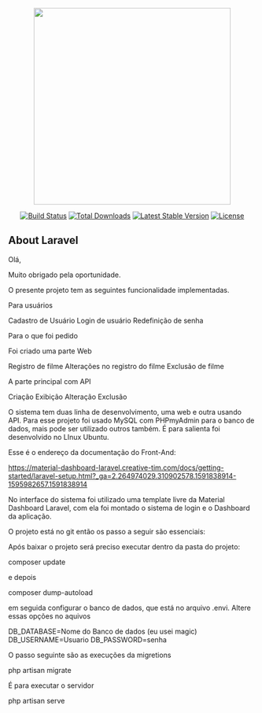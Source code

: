 <p align="center"><img src="https://res.cloudinary.com/dtfbvvkyp/image/upload/v1566331377/laravel-logolockup-cmyk-red.svg" width="400"></p>

<p align="center">
<a href="https://travis-ci.org/laravel/framework"><img src="https://travis-ci.org/laravel/framework.svg" alt="Build Status"></a>
<a href="https://packagist.org/packages/laravel/framework"><img src="https://poser.pugx.org/laravel/framework/d/total.svg" alt="Total Downloads"></a>
<a href="https://packagist.org/packages/laravel/framework"><img src="https://poser.pugx.org/laravel/framework/v/stable.svg" alt="Latest Stable Version"></a>
<a href="https://packagist.org/packages/laravel/framework"><img src="https://poser.pugx.org/laravel/framework/license.svg" alt="License"></a>
</p>

## About Laravel

Olá,

Muito obrigado pela oportunidade.

O presente projeto tem as seguintes funcionalidade implementadas.

Para usuários 

Cadastro de Usuário
Login de usuário
Redefinição de senha

Para o que foi pedido

Foi criado uma parte Web

Registro de filme
Alterações no registro do filme
Exclusão de filme

A parte principal com API

Criação
Exibição
Alteração
Exclusão

O sistema tem duas linha de desenvolvimento, uma web e outra usando API. Para esse projeto foi usado MySQL com PHPmyAdmin para o banco de dados, mais pode ser utilizado outros também. É para salienta foi desenvolvido no LInux Ubuntu.

Esse é o endereço da documentação do Front-And:

https://material-dashboard-laravel.creative-tim.com/docs/getting-started/laravel-setup.html?_ga=2.264974029.310902578.1591838914-1595982657.1591838914

No interface do sistema foi utilizado uma template livre da Material Dashboard Laravel, com ela foi montado o sistema de login e o Dashboard  da aplicação.

O projeto está no git então os passo a seguir são essenciais:

Após baixar o projeto será preciso executar dentro da pasta do projeto:

composer update

e depois 

composer dump-autoload

em seguida configurar o banco de dados, que está no arquivo  .envi. Altere essas opções no aquivos 

DB_DATABASE=Nome do Banco de dados (eu usei magic)
DB_USERNAME=Usuario
DB_PASSWORD=senha

O passo seguinte são as execuções da migretions

php artisan migrate

É para executar o servidor

php artisan serve



